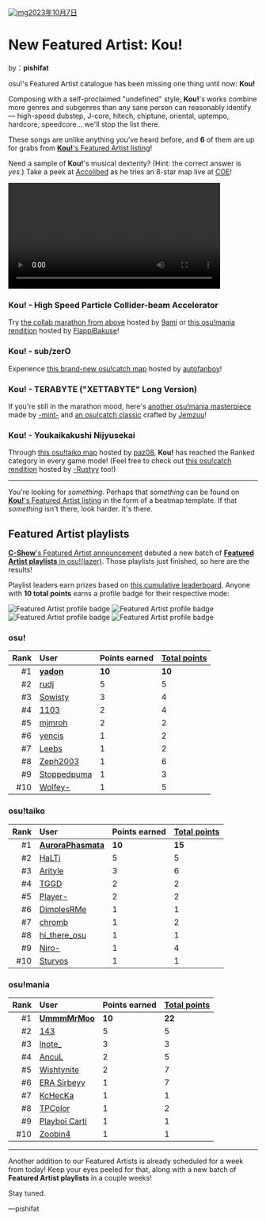 [![img](https://i.ppy.sh/213ce5048c2a584c51a6ad47d3fe9e3e82f602cb/68747470733a2f2f6173736574732e7070792e73682f617274697374732f3338332f6865616465722e6a7067)2023年10月7日](https://osu.ppy.sh/home/news/2023-10-07-new-featured-artist-kou)

# New Featured Artist: Kou!

by：**pishifat**

osu!'s Featured Artist catalogue has been missing one thing until now: **Kou!**

Composing with a self-proclaimed "undefined" style, **Kou!**'s works combine more genres and subgenres than any sane person can reasonably identify — high-speed dubstep, J-core, hitech, chiptune, oriental, uptempo, hardcore, speedcore... we'll stop the list there.

These songs are unlike anything you've heard before, and **6** of them are up for grabs from [**Kou!**'s Featured Artist listing](https://osu.ppy.sh/beatmaps/artists/383)!

Need a sample of **Kou!**'s musical dexterity? (Hint: the correct answer is *yes*.) Take a peek at [Accolibed](https://osu.ppy.sh/users/9269034) as he tries an 8-star map live at [COE](https://osu.ppy.sh/wiki/en/Community/cavoe's_osu!_event/2023)!

<video width="85%" controls="" style="box-sizing: border-box; display: inline-block; vertical-align: baseline; max-width: 100%;" src="https://assets.ppy.sh/artists/383/release_showcase.mp4"></video>

### Kou! - High Speed Particle Collider-beam Accelerator

Try [the collab marathon from above](https://osu.ppy.sh/beatmapsets/1948258) hosted by [9ami](https://osu.ppy.sh/users/1499997) or [this osu!mania rendition](https://osu.ppy.sh/beatmapsets/1913683) hosted by [FlappiBakuse](https://osu.ppy.sh/users/11724295)!

<audio><source src="https://assets.ppy.sh/artists/383/Songs/Kou!%20-%20High%20Speed%20Particle%20Collider-beam%20Accelerator.mp3" type="audio/mpeg">Your browser does not support the audio element.</audio>

### Kou! - sub/zerO

Experience [this brand-new osu!catch map](https://osu.ppy.sh/beatmapsets/2069616) hosted by [autofanboy](https://osu.ppy.sh/users/636114)!

<audio><source src="https://assets.ppy.sh/artists/383/Songs/Kou!%20-%20subzerO.mp3" type="audio/mpeg">Your browser does not support the audio element.</audio>

### Kou! - TERABYTE ("XETTABYTE" Long Version)

If you're still in the marathon mood, here's [another osu!mania masterpiece](https://osu.ppy.sh/beatmapsets/1939285) made by [-mint-](https://osu.ppy.sh/users/8976576) and [an osu!catch classic](https://osu.ppy.sh/beatmapsets/1729729) crafted by [Jemzuu](https://osu.ppy.sh/users/7890134)!

<audio><source src="https://assets.ppy.sh/artists/383/Songs/Kou!%20-%20TERABYTE%20(XETTABYTE%20Long%20Version).mp3" type="audio/mpeg">Your browser does not support the audio element.</audio>

### Kou! - Youkaikakushi Nijyusekai

Through [this osu!taiko map](https://osu.ppy.sh/beatmapsets/1699711) hosted by [paz08](https://osu.ppy.sh/users/9964420), **Kou!** has reached the Ranked category in every game mode! (Feel free to check out [this osu!catch rendition](https://osu.ppy.sh/beatmapsets/2023486) hosted by [-Rustyy](https://osu.ppy.sh/users/16355636) too!)

<audio><source src="https://assets.ppy.sh/artists/383/Songs/Kou!%20-%20Youkaikakushi%20Nijyusekai.mp3" type="audio/mpeg">Your browser does not support the audio element.</audio>

------

You're looking for *something*. Perhaps that *something* can be found on [**Kou!**'s Featured Artist listing](https://osu.ppy.sh/beatmaps/artists/383) in the form of a beatmap template. If that *something* isn't there, look harder. It's there.

## Featured Artist playlists

[**C-Show**'s Featured Artist announcement](https://osu.ppy.sh/home/news/2023-09-02-new-featured-artist-c-show#featured-artist-playlists) debuted a new batch of [**Featured Artist playlists** in osu!(lazer)](https://osu.ppy.sh/wiki/en/People/Featured_Artists/Featured_Artist_playlists). Those playlists just finished, so here are the results!

Playlist leaders earn prizes based on [this cumulative leaderboard](https://osu.ppy.sh/wiki/en/People/Featured_Artists/Featured_Artist_playlists#cumulative-leaderboard). Anyone with **10 total points** earns a profile badge for their respective mode:

![Featured Artist profile badge](https://i.ppy.sh/b28cf6ec559db38be24878014cedd973e0fe18e7/68747470733a2f2f6173736574732e7070792e73682f70726f66696c652d6261646765732f66612d706c61796c697374732f6661706c2d6f7375212e706e67) ![Featured Artist profile badge](https://i.ppy.sh/6e60f50371fd8cd29832fe9a878064bbb6e23ae6/68747470733a2f2f6173736574732e7070792e73682f70726f66696c652d6261646765732f66612d706c61796c697374732f6661706c2d6f7375217461696b6f2e706e67) ![Featured Artist profile badge](https://i.ppy.sh/b68b701c7ccc0394bd7b66c23b102b7c8cf9845f/68747470733a2f2f6173736574732e7070792e73682f70726f66696c652d6261646765732f66612d706c61796c697374732f6661706c2d6f73752163617463682e706e67) ![Featured Artist profile badge](https://i.ppy.sh/43282b1e21a3274e6a28471f25d5ed12d34f2951/68747470733a2f2f6173736574732e7070792e73682f70726f66696c652d6261646765732f66612d706c61796c697374732f6661706c2d6f7375216d616e69612e706e67)

### osu!

| Rank | User                                             | Points earned | [Total points](https://osu.ppy.sh/wiki/en/People/Featured_Artists/Featured_Artist_playlists#cumulative-leaderboard) |
| ---: | :----------------------------------------------- | :------------ | :----------------------------------------------------------- |
|   #1 | **[yadon](https://osu.ppy.sh/users/6922333)**    | **10**        | **10**                                                       |
|   #2 | [rudj](https://osu.ppy.sh/users/11592896)        | 5             | 5                                                            |
|   #3 | [Sowisty](https://osu.ppy.sh/users/6808620)      | 3             | 4                                                            |
|   #4 | [1103](https://osu.ppy.sh/users/7306698)         | 2             | 4                                                            |
|   #5 | [mjmroh](https://osu.ppy.sh/users/25479104)      | 2             | 2                                                            |
|   #6 | [yencis](https://osu.ppy.sh/users/10852203)      | 1             | 2                                                            |
|   #7 | [Leebs](https://osu.ppy.sh/users/7636779)        | 1             | 2                                                            |
|   #8 | [Zeph2003](https://osu.ppy.sh/users/10343292)    | 1             | 6                                                            |
|   #9 | [Stoppedpuma](https://osu.ppy.sh/users/12654568) | 1             | 3                                                            |
|  #10 | [Wolfey-](https://osu.ppy.sh/users/10504284)     | 1             | 5                                                            |

### osu!taiko

| Rank | User                                                    | Points earned | [Total points](https://osu.ppy.sh/wiki/en/People/Featured_Artists/Featured_Artist_playlists#cumulative-leaderboard) |
| ---: | :------------------------------------------------------ | :------------ | :----------------------------------------------------------- |
|   #1 | **[AuroraPhasmata](https://osu.ppy.sh/users/13664116)** | **10**        | **15**                                                       |
|   #2 | [HaLTi](https://osu.ppy.sh/users/16650552)              | 5             | 5                                                            |
|   #3 | [Arityle](https://osu.ppy.sh/users/18397349)            | 3             | 6                                                            |
|   #4 | [TGGD](https://osu.ppy.sh/users/27486456)               | 2             | 2                                                            |
|   #5 | [Player-](https://osu.ppy.sh/users/3724819)             | 2             | 2                                                            |
|   #6 | [DimplesRMe](https://osu.ppy.sh/users/13348268)         | 1             | 1                                                            |
|   #7 | [chromb](https://osu.ppy.sh/users/10238680)             | 1             | 2                                                            |
|   #8 | [hi_there_osu](https://osu.ppy.sh/users/22698999)       | 1             | 1                                                            |
|   #9 | [Niro-](https://osu.ppy.sh/users/6443899)               | 1             | 4                                                            |
|  #10 | [Sturvos](https://osu.ppy.sh/users/7050679)             | 1             | 1                                                            |

### osu!mania

| Rank | User                                               | Points earned | [Total points](https://osu.ppy.sh/wiki/en/People/Featured_Artists/Featured_Artist_playlists#cumulative-leaderboard) |
| ---: | :------------------------------------------------- | :------------ | :----------------------------------------------------------- |
|   #1 | **[UmmmMrMoo](https://osu.ppy.sh/users/15314355)** | **10**        | **22**                                                       |
|   #2 | [143](https://osu.ppy.sh/users/16762570)           | 5             | 5                                                            |
|   #3 | [lnote_](https://osu.ppy.sh/users/14631339)        | 3             | 3                                                            |
|   #4 | [AncuL](https://osu.ppy.sh/users/2449200)          | 2             | 5                                                            |
|   #5 | [Wishtynite](https://osu.ppy.sh/users/14217379)    | 2             | 7                                                            |
|   #6 | [ERA Sirbeyy](https://osu.ppy.sh/users/12917829)   | 1             | 7                                                            |
|   #7 | [KcHecKa](https://osu.ppy.sh/users/4584427)        | 1             | 1                                                            |
|   #8 | [TPColor](https://osu.ppy.sh/users/19102458)       | 1             | 2                                                            |
|   #9 | [Playboi Carti](https://osu.ppy.sh/users/4833676)  | 1             | 1                                                            |
|  #10 | [Zoobin4](https://osu.ppy.sh/users/10055204)       | 1             | 1                                                            |

------

Another addition to our Featured Artists is already scheduled for a week from today! Keep your eyes peeled for that, along with a new batch of **Featured Artist playlists** in a couple weeks!

Stay tuned.

—pishifat